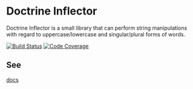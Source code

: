 # Doctrine Inflector

Doctrine Inflector is a small library that can perform string manipulations
with regard to uppercase/lowercase and singular/plural forms of words.

[![Build Status](https://github.com/doctrine/inflector/workflows/Continuous%20Integration/badge.svg)](https://github.com/doctrine/inflector/actions?query=workflow%3A%22Continuous+Integration%22+branch%3A4.0.x)
[![Code Coverage](https://codecov.io/gh/doctrine/inflector/branch/2.0.x/graph/badge.svg)](https://codecov.io/gh/doctrine/inflector/branch/2.0.x)

## See

[docs](docs/en/index.rst)
